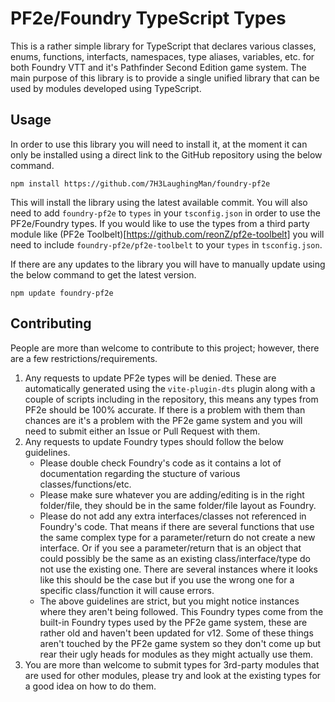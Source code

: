 # PF2e/Foundry TypeScript Types

This is a rather simple library for TypeScript that declares various classes, enums, functions, interfacts, namespaces, type aliases, variables, etc. for both Foundry VTT and it's Pathfinder Second Edition game system.
The main purpose of this library is to provide a single unified library that can be used by modules developed using TypeScript.

## Usage

In order to use this library you will need to install it, at the moment it can only be installed using a direct link to the GitHub repository using the below command.

```
npm install https://github.com/7H3LaughingMan/foundry-pf2e
```

This will install the library using the latest available commit. You will also need to add `foundry-pf2e` to `types` in your `tsconfig.json` in order to use the PF2e/Foundry types. If you would like to use the types from a third party module like (PF2e Toolbelt)[https://github.com/reonZ/pf2e-toolbelt] you will need to include `foundry-pf2e/pf2e-toolbelt` to your `types` in `tsconfig.json`.

If there are any updates to the library you will have to manually update using the below command to get the latest version.

```
npm update foundry-pf2e
```

## Contributing

People are more than welcome to contribute to this project; however, there are a few restrictions/requirements.

1. Any requests to update PF2e types will be denied. These are automatically generated using the `vite-plugin-dts` plugin along with a couple of scripts including in the repository, this means any types from PF2e should be 100% accurate. If there is a problem with them than chances are it's a problem with the PF2e game system and you will need to submit either an Issue or Pull Request with them.
2. Any requests to update Foundry types should follow the below guidelines.
     - Please double check Foundry's code as it contains a lot of documentation regarding the stucture of various classes/functions/etc.
     - Please make sure whatever you are adding/editing is in the right folder/file, they should be in the same folder/file layout as Foundry.
     - Please do not add any extra interfaces/classes not referenced in Foundry's code. That means if there are several functions that use the same complex type for a parameter/return do not create a new interface. Or if you see a parameter/return that is an object that could possibly be the same as an existing class/interface/type do not use the existing one. There are several instances where it looks like this should be the case but if you use the wrong one for a specific class/function it will cause errors.
     - The above guidelines are strict, but you might notice instances where they aren't being followed. This Foundry types come from the built-in Foundry types used by the PF2e game system, these are rather old and haven't been updated for v12. Some of these things aren't touched by the PF2e game system so they don't come up but rear their ugly heads for modules as they might actually use them.
3. You are more than welcome to submit types for 3rd-party modules that are used for other modules, please try and look at the existing types for a good idea on how to do them.
